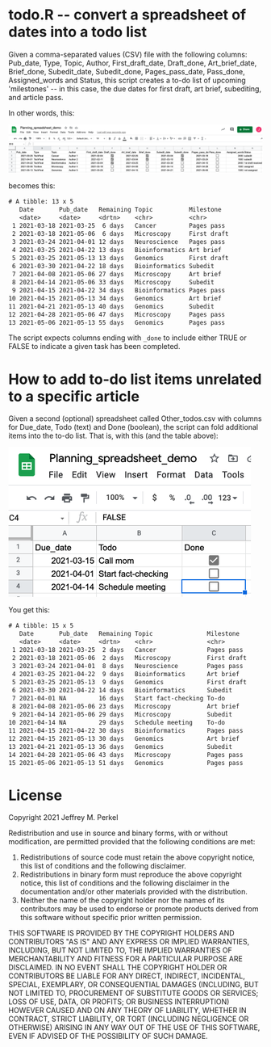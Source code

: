 # todo.R -- convert a spreadsheet of dates into a todo list

Given a comma-separated values (CSV) file with the following columns: Pub_date, Type, Topic, Author, First_draft_date, Draft_done, Art_brief_date, Brief_done, Subedit_date, Subedit_done, Pages_pass_date, Pass_done, Assigned_words and Status, this script creates a to-do list of upcoming 'milestones' -- in this case, the due dates for first draft, art brief, subediting, and article pass.

In other words, this:

![](spreadsheet_demo.png)

becomes this:

    # A tibble: 13 x 5
       Date       Pub_date   Remaining Topic          Milestone  
       <date>     <date>     <drtn>    <chr>          <chr>      
     1 2021-03-18 2021-03-25  6 days   Cancer         Pages pass 
     2 2021-03-18 2021-05-06  6 days   Microscopy     First draft
     3 2021-03-24 2021-04-01 12 days   Neuroscience   Pages pass 
     4 2021-03-25 2021-04-22 13 days   Bioinformatics Art brief  
     5 2021-03-25 2021-05-13 13 days   Genomics       First draft
     6 2021-03-30 2021-04-22 18 days   Bioinformatics Subedit    
     7 2021-04-08 2021-05-06 27 days   Microscopy     Art brief  
     8 2021-04-14 2021-05-06 33 days   Microscopy     Subedit    
     9 2021-04-15 2021-04-22 34 days   Bioinformatics Pages pass 
    10 2021-04-15 2021-05-13 34 days   Genomics       Art brief  
    11 2021-04-21 2021-05-13 40 days   Genomics       Subedit    
    12 2021-04-28 2021-05-06 47 days   Microscopy     Pages pass 
    13 2021-05-06 2021-05-13 55 days   Genomics       Pages pass 

The script expects columns ending with `_done` to include either TRUE or FALSE to indicate a given task has been completed.

# How to add to-do list items unrelated to a specific article

Given a second (optional) spreadsheet called Other_todos.csv with columns for Due_date, Todo (text) and Done (boolean), the script can fold additional items into the to-do list. That is, with this (and the table above):

![](spreadsheet_with_extra_todos.png)

You get this:

    # A tibble: 15 x 5
       Date       Pub_date   Remaining Topic               Milestone  
       <date>     <date>     <drtn>    <chr>               <chr>      
     1 2021-03-18 2021-03-25  2 days   Cancer              Pages pass 
     2 2021-03-18 2021-05-06  2 days   Microscopy          First draft
     3 2021-03-24 2021-04-01  8 days   Neuroscience        Pages pass 
     4 2021-03-25 2021-04-22  9 days   Bioinformatics      Art brief  
     5 2021-03-25 2021-05-13  9 days   Genomics            First draft
     6 2021-03-30 2021-04-22 14 days   Bioinformatics      Subedit    
     7 2021-04-01 NA         16 days   Start fact-checking To-do      
     8 2021-04-08 2021-05-06 23 days   Microscopy          Art brief  
     9 2021-04-14 2021-05-06 29 days   Microscopy          Subedit    
    10 2021-04-14 NA         29 days   Schedule meeting    To-do      
    11 2021-04-15 2021-04-22 30 days   Bioinformatics      Pages pass 
    12 2021-04-15 2021-05-13 30 days   Genomics            Art brief  
    13 2021-04-21 2021-05-13 36 days   Genomics            Subedit    
    14 2021-04-28 2021-05-06 43 days   Microscopy          Pages pass 
    15 2021-05-06 2021-05-13 51 days   Genomics            Pages pass 

# License

Copyright 2021 Jeffrey M. Perkel

Redistribution and use in source and binary forms, with or without modification, are permitted provided that the following conditions are met:

1.  Redistributions of source code must retain the above copyright notice, this list of conditions and the following disclaimer.
2.  Redistributions in binary form must reproduce the above copyright notice, this list of conditions and the following disclaimer in the documentation and/or other materials provided with the distribution.
3.  Neither the name of the copyright holder nor the names of its contributors may be used to endorse or promote products derived from this software without specific prior written permission.

THIS SOFTWARE IS PROVIDED BY THE COPYRIGHT HOLDERS AND CONTRIBUTORS "AS IS" AND ANY EXPRESS OR IMPLIED WARRANTIES, INCLUDING, BUT NOT LIMITED TO, THE IMPLIED WARRANTIES OF MERCHANTABILITY AND FITNESS FOR A PARTICULAR PURPOSE ARE DISCLAIMED. IN NO EVENT SHALL THE COPYRIGHT HOLDER OR CONTRIBUTORS BE LIABLE FOR ANY DIRECT, INDIRECT, INCIDENTAL, SPECIAL, EXEMPLARY, OR CONSEQUENTIAL DAMAGES (INCLUDING, BUT NOT LIMITED TO, PROCUREMENT OF SUBSTITUTE GOODS OR SERVICES; LOSS OF USE, DATA, OR PROFITS; OR BUSINESS INTERRUPTION) HOWEVER CAUSED AND ON ANY THEORY OF LIABILITY, WHETHER IN CONTRACT, STRICT LIABILITY, OR TORT (INCLUDING NEGLIGENCE OR OTHERWISE) ARISING IN ANY WAY OUT OF THE USE OF THIS SOFTWARE, EVEN IF ADVISED OF THE POSSIBILITY OF SUCH DAMAGE.
